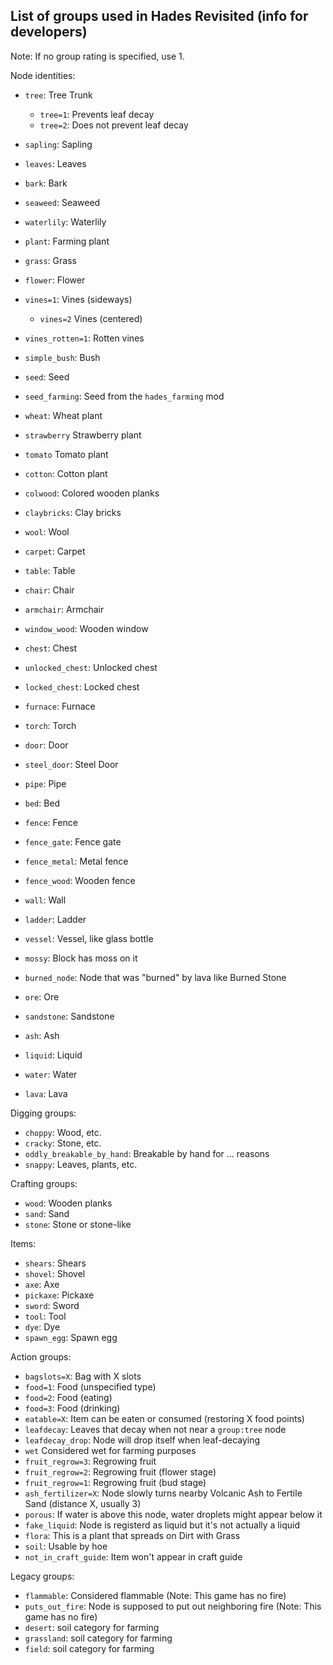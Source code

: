List of groups used in Hades Revisited (info for developers)
------------------------------------------------------------

Note: If no group rating is specified, use 1.

Node identities:
* `tree`: Tree Trunk
  * `tree=1`: Prevents leaf decay
  * `tree=2`: Does not prevent leaf decay
* `sapling`: Sapling
* `leaves`: Leaves
* `bark`: Bark
* `seaweed`: Seaweed
* `waterlily`: Waterlily
* `plant`: Farming plant
* `grass`: Grass
* `flower`: Flower
* `vines=1`: Vines (sideways)
    * `vines=2` Vines (centered)
* `vines_rotten=1`: Rotten vines
* `simple_bush`: Bush

* `seed`: Seed
* `seed_farming`: Seed from the `hades_farming` mod
* `wheat`: Wheat plant
* `strawberry` Strawberry plant
* `tomato` Tomato plant
* `cotton`: Cotton plant

* `colwood`: Colored wooden planks
* `claybricks`: Clay bricks
* `wool`: Wool

* `carpet`: Carpet
* `table`: Table
* `chair`: Chair
* `armchair`: Armchair
* `window_wood`: Wooden window

* `chest`: Chest
* `unlocked_chest`: Unlocked chest
* `locked_chest`: Locked chest
* `furnace`: Furnace
* `torch`: Torch
* `door`: Door
* `steel_door`: Steel Door
* `pipe`: Pipe
* `bed`: Bed
* `fence`: Fence
* `fence_gate`: Fence gate
* `fence_metal`: Metal fence
* `fence_wood`: Wooden fence
* `wall`: Wall
* `ladder`: Ladder
* `vessel`: Vessel, like glass bottle

* `mossy`: Block has moss on it
* `burned_node`: Node that was "burned" by lava like Burned Stone
* `ore`: Ore
* `sandstone`: Sandstone
* `ash`: Ash

* `liquid`: Liquid
* `water`: Water
* `lava`: Lava

Digging groups:
* `choppy`: Wood, etc.
* `cracky`: Stone, etc.
* `oddly_breakable_by_hand`: Breakable by hand for ... reasons
* `snappy`: Leaves, plants, etc.

Crafting groups:
* `wood`: Wooden planks
* `sand`: Sand
* `stone`: Stone or stone-like

Items:
* `shears`: Shears
* `shovel`: Shovel
* `axe`: Axe
* `pickaxe`: Pickaxe
* `sword`: Sword
* `tool`: Tool
* `dye`: Dye
* `spawn_egg`: Spawn egg

Action groups:
* `bagslots=X`: Bag with X slots
* `food=1`: Food (unspecified type)
*   `food=2`: Food (eating)
*   `food=3`: Food (drinking)
* `eatable=X`: Item can be eaten or consumed (restoring X food points)
* `leafdecay`: Leaves that decay when not near a `group:tree` node
* `leafdecay_drop`: Node will drop itself when leaf-decaying
* `wet` Considered wet for farming purposes
* `fruit_regrow=3`: Regrowing fruit
*   `fruit_regrow=2`: Regrowing fruit (flower stage)
*   `fruit_regrow=1`: Regrowing fruit (bud stage)
* `ash_fertilizer=X`: Node slowly turns nearby Volcanic Ash to Fertile Sand (distance X, usually 3)
* `porous`: If water is above this node, water droplets might appear below it
* `fake_liquid`: Node is registerd as liquid but it's not actually a liquid
* `flora`: This is a plant that spreads on Dirt with Grass
* `soil`: Usable by hoe
* `not_in_craft_guide`: Item won't appear in craft guide

Legacy groups:
* `flammable`: Considered flammable (Note: This game has no fire)
* `puts_out_fire`: Node is supposed to put out neighboring fire (Note: This game has no fire)
* `desert`: soil category for farming
* `grassland`: soil category for farming
* `field`: soil category for farming
